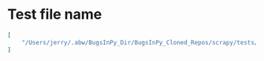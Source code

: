 # Test file name

```json
[
    "/Users/jerry/.abw/BugsInPy_Dir/BugsInPy_Cloned_Repos/scrapy/tests/test_utils_request.py"
]
```
